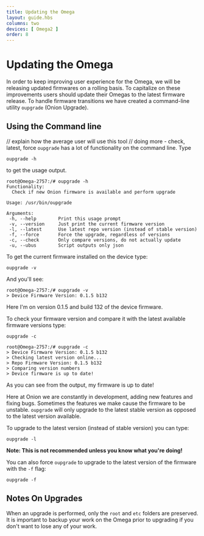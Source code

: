 ```yaml
---
title: Updating the Omega
layout: guide.hbs
columns: two
devices: [ Omega2 ]
order: 8
---
```


# Updating the Omega

In order to keep improving user experience for the Omega, we will be releasing updated firmwares on a rolling basis. To capitalize on these improvements users should update their Omegas to the latest firmware release. To handle firmware transitions we have created a command-line utility `oupgrade` (Onion Upgrade).

## Using the Command line

// explain how the average user will use this tool
// doing more - check, latest, force
`oupgrade` has a lot of functionality on the command line. Type

```
oupgrade -h
```

to get the usage output.

```
root@Omega-2757:/# oupgrade -h
Functionality:
  Check if new Onion firmware is available and perform upgrade

Usage: /usr/bin/oupgrade

Arguments:
 -h, --help        Print this usage prompt
 -v, --version     Just print the current firmware version
 -l, --latest      Use latest repo version (instead of stable version)
 -f, --force       Force the upgrade, regardless of versions
 -c, --check       Only compare versions, do not actually update
 -u, --ubus        Script outputs only json
```


To get the current firmware installed on the device type:
```
oupgrade -v
```

And you'll see:
```
root@Omega-2757:/# oupgrade -v
> Device Firmware Version: 0.1.5 b132
```

Here I'm on version 0.1.5 and build 132 of the device firmware.

To check your firmware version and compare it with the latest available firmware versions type:
```
oupgrade -c
```

```
root@Omega-2757:/# oupgrade -c
> Device Firmware Version: 0.1.5 b132
> Checking latest version online...
> Repo Firmware Version: 0.1.5 b132
> Comparing version numbers
> Device firmware is up to date!
```

As you can see from the output, my firmware is up to date!

Here at Onion we are constantly in development, adding new features and fixing bugs. Sometimes the features we make cause the firmware to be unstable. `oupgrade` will only upgrade to the latest stable version as opposed to the latest version available.

To upgrade to the latest version (instead of stable version) you can type:
```
oupgrade -l
```
**Note: This is not recommended unless you know what you're doing!**


You can also force `oupgrade` to upgrade to the latest version of the firmware with the `-f` flag:
```
oupgrade -f
```



## Notes On Upgrades

When an upgrade is performed, only the `root` and `etc` folders are preserved. It is important to backup your work on the Omega prior to upgrading if you don't want to lose any of your work.
